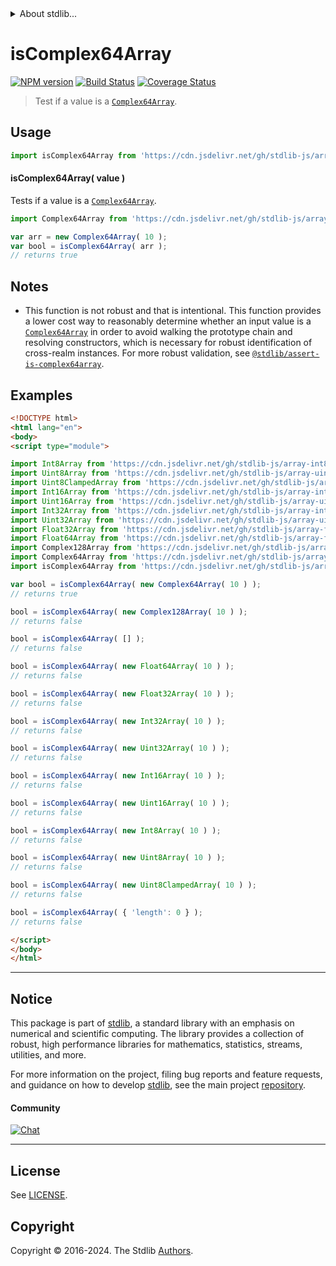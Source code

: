 <!--

@license Apache-2.0

Copyright (c) 2024 The Stdlib Authors.

Licensed under the Apache License, Version 2.0 (the "License");
you may not use this file except in compliance with the License.
You may obtain a copy of the License at

   http://www.apache.org/licenses/LICENSE-2.0

Unless required by applicable law or agreed to in writing, software
distributed under the License is distributed on an "AS IS" BASIS,
WITHOUT WARRANTIES OR CONDITIONS OF ANY KIND, either express or implied.
See the License for the specific language governing permissions and
limitations under the License.

-->


<details>
  <summary>
    About stdlib...
  </summary>
  <p>We believe in a future in which the web is a preferred environment for numerical computation. To help realize this future, we've built stdlib. stdlib is a standard library, with an emphasis on numerical and scientific computation, written in JavaScript (and C) for execution in browsers and in Node.js.</p>
  <p>The library is fully decomposable, being architected in such a way that you can swap out and mix and match APIs and functionality to cater to your exact preferences and use cases.</p>
  <p>When you use stdlib, you can be absolutely certain that you are using the most thorough, rigorous, well-written, studied, documented, tested, measured, and high-quality code out there.</p>
  <p>To join us in bringing numerical computing to the web, get started by checking us out on <a href="https://github.com/stdlib-js/stdlib">GitHub</a>, and please consider <a href="https://opencollective.com/stdlib">financially supporting stdlib</a>. We greatly appreciate your continued support!</p>
</details>

# isComplex64Array

[![NPM version][npm-image]][npm-url] [![Build Status][test-image]][test-url] [![Coverage Status][coverage-image]][coverage-url] <!-- [![dependencies][dependencies-image]][dependencies-url] -->

> Test if a value is a [`Complex64Array`][@stdlib/array/complex64].

<section class="intro">

</section>

<!-- ./intro -->



<section class="usage">

## Usage

```javascript
import isComplex64Array from 'https://cdn.jsdelivr.net/gh/stdlib-js/array-base-assert-is-complex64array@esm/index.mjs';
```

#### isComplex64Array( value )

Tests if a value is a [`Complex64Array`][@stdlib/array/complex64].

```javascript
import Complex64Array from 'https://cdn.jsdelivr.net/gh/stdlib-js/array-complex64@esm/index.mjs';

var arr = new Complex64Array( 10 );
var bool = isComplex64Array( arr );
// returns true
```

</section>

<!-- /.usage -->

<section class="notes">

## Notes

-   This function is not robust and that is intentional. This function provides a lower cost way to reasonably determine whether an input value is a [`Complex64Array`][@stdlib/array/complex64] in order to avoid walking the prototype chain and resolving constructors, which is necessary for robust identification of cross-realm instances. For more robust validation, see [`@stdlib/assert-is-complex64array`][@stdlib/assert/is-complex64array].

</section>

<!-- /.notes -->

<section class="examples">

## Examples

<!-- eslint-disable object-curly-newline -->

<!-- eslint no-undef: "error" -->

```html
<!DOCTYPE html>
<html lang="en">
<body>
<script type="module">

import Int8Array from 'https://cdn.jsdelivr.net/gh/stdlib-js/array-int8@esm/index.mjs';
import Uint8Array from 'https://cdn.jsdelivr.net/gh/stdlib-js/array-uint8@esm/index.mjs';
import Uint8ClampedArray from 'https://cdn.jsdelivr.net/gh/stdlib-js/array-uint8c@esm/index.mjs';
import Int16Array from 'https://cdn.jsdelivr.net/gh/stdlib-js/array-int16@esm/index.mjs';
import Uint16Array from 'https://cdn.jsdelivr.net/gh/stdlib-js/array-uint16@esm/index.mjs';
import Int32Array from 'https://cdn.jsdelivr.net/gh/stdlib-js/array-int32@esm/index.mjs';
import Uint32Array from 'https://cdn.jsdelivr.net/gh/stdlib-js/array-uint32@esm/index.mjs';
import Float32Array from 'https://cdn.jsdelivr.net/gh/stdlib-js/array-float32@esm/index.mjs';
import Float64Array from 'https://cdn.jsdelivr.net/gh/stdlib-js/array-float64@esm/index.mjs';
import Complex128Array from 'https://cdn.jsdelivr.net/gh/stdlib-js/array-complex128@esm/index.mjs';
import Complex64Array from 'https://cdn.jsdelivr.net/gh/stdlib-js/array-complex64@esm/index.mjs';
import isComplex64Array from 'https://cdn.jsdelivr.net/gh/stdlib-js/array-base-assert-is-complex64array@esm/index.mjs';

var bool = isComplex64Array( new Complex64Array( 10 ) );
// returns true

bool = isComplex64Array( new Complex128Array( 10 ) );
// returns false

bool = isComplex64Array( [] );
// returns false

bool = isComplex64Array( new Float64Array( 10 ) );
// returns false

bool = isComplex64Array( new Float32Array( 10 ) );
// returns false

bool = isComplex64Array( new Int32Array( 10 ) );
// returns false

bool = isComplex64Array( new Uint32Array( 10 ) );
// returns false

bool = isComplex64Array( new Int16Array( 10 ) );
// returns false

bool = isComplex64Array( new Uint16Array( 10 ) );
// returns false

bool = isComplex64Array( new Int8Array( 10 ) );
// returns false

bool = isComplex64Array( new Uint8Array( 10 ) );
// returns false

bool = isComplex64Array( new Uint8ClampedArray( 10 ) );
// returns false

bool = isComplex64Array( { 'length': 0 } );
// returns false

</script>
</body>
</html>
```

</section>

<!-- /.examples -->

<!-- Section for related `stdlib` packages. Do not manually edit this section, as it is automatically populated. -->

<section class="related">

</section>

<!-- /.related -->

<!-- Section for all links. Make sure to keep an empty line after the `section` element and another before the `/section` close. -->


<section class="main-repo" >

* * *

## Notice

This package is part of [stdlib][stdlib], a standard library with an emphasis on numerical and scientific computing. The library provides a collection of robust, high performance libraries for mathematics, statistics, streams, utilities, and more.

For more information on the project, filing bug reports and feature requests, and guidance on how to develop [stdlib][stdlib], see the main project [repository][stdlib].

#### Community

[![Chat][chat-image]][chat-url]

---

## License

See [LICENSE][stdlib-license].


## Copyright

Copyright &copy; 2016-2024. The Stdlib [Authors][stdlib-authors].

</section>

<!-- /.stdlib -->

<!-- Section for all links. Make sure to keep an empty line after the `section` element and another before the `/section` close. -->

<section class="links">

[npm-image]: http://img.shields.io/npm/v/@stdlib/array-base-assert-is-complex64array.svg
[npm-url]: https://npmjs.org/package/@stdlib/array-base-assert-is-complex64array

[test-image]: https://github.com/stdlib-js/array-base-assert-is-complex64array/actions/workflows/test.yml/badge.svg?branch=v0.1.0
[test-url]: https://github.com/stdlib-js/array-base-assert-is-complex64array/actions/workflows/test.yml?query=branch:v0.1.0

[coverage-image]: https://img.shields.io/codecov/c/github/stdlib-js/array-base-assert-is-complex64array/main.svg
[coverage-url]: https://codecov.io/github/stdlib-js/array-base-assert-is-complex64array?branch=main

<!--

[dependencies-image]: https://img.shields.io/david/stdlib-js/array-base-assert-is-complex64array.svg
[dependencies-url]: https://david-dm.org/stdlib-js/array-base-assert-is-complex64array/main

-->

[chat-image]: https://img.shields.io/gitter/room/stdlib-js/stdlib.svg
[chat-url]: https://app.gitter.im/#/room/#stdlib-js_stdlib:gitter.im

[stdlib]: https://github.com/stdlib-js/stdlib

[stdlib-authors]: https://github.com/stdlib-js/stdlib/graphs/contributors

[umd]: https://github.com/umdjs/umd
[es-module]: https://developer.mozilla.org/en-US/docs/Web/JavaScript/Guide/Modules

[deno-url]: https://github.com/stdlib-js/array-base-assert-is-complex64array/tree/deno
[umd-url]: https://github.com/stdlib-js/array-base-assert-is-complex64array/tree/umd
[esm-url]: https://github.com/stdlib-js/array-base-assert-is-complex64array/tree/esm
[branches-url]: https://github.com/stdlib-js/array-base-assert-is-complex64array/blob/main/branches.md

[stdlib-license]: https://raw.githubusercontent.com/stdlib-js/array-base-assert-is-complex64array/main/LICENSE

[@stdlib/array/complex64]: https://github.com/stdlib-js/array-complex64/tree/esm

[@stdlib/assert/is-complex64array]: https://github.com/stdlib-js/assert-is-complex64array/tree/esm

<!-- <related-links> -->

<!-- </related-links> -->

</section>

<!-- /.links -->
